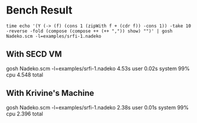 Bench Result
============

```
time echo '(Y (-> (f) (cons 1 (zipWith f + (cdr f)) -cons 1)) -take 10 -reverse -fold (compose (compose ++ (++ ",")) show) "")' | gosh Nadeko.scm -l=examples/srfi-1.nadeko
```

With SECD VM
------------

gosh Nadeko.scm -l=examples/srfi-1.nadeko  4.53s user 0.02s system 99% cpu 4.548 total


With Krivine's Machine
----------------------

gosh Nadeko.scm -l=examples/srfi-1.nadeko  2.38s user 0.01s system 99% cpu 2.396 total